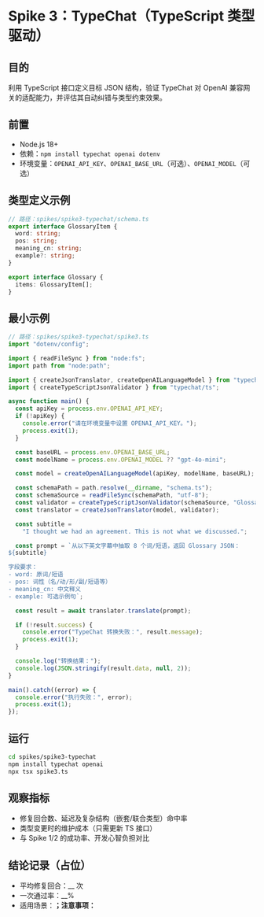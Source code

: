 # Spike 3：TypeChat（TypeScript 类型驱动）

## 目的
利用 TypeScript 接口定义目标 JSON 结构，验证 TypeChat 对 OpenAI 兼容网关的适配能力，并评估其自动纠错与类型约束效果。

## 前置
- Node.js 18+
- 依赖：`npm install typechat openai dotenv`
- 环境变量：`OPENAI_API_KEY`、`OPENAI_BASE_URL`（可选）、`OPENAI_MODEL`（可选）

## 类型定义示例
```ts
// 路径：spikes/spike3-typechat/schema.ts
export interface GlossaryItem {
  word: string;
  pos: string;
  meaning_cn: string;
  example?: string;
}

export interface Glossary {
  items: GlossaryItem[];
}
```

## 最小示例
```ts
// 路径：spikes/spike3-typechat/spike3.ts
import "dotenv/config";

import { readFileSync } from "node:fs";
import path from "node:path";

import { createJsonTranslator, createOpenAILanguageModel } from "typechat";
import { createTypeScriptJsonValidator } from "typechat/ts";

async function main() {
  const apiKey = process.env.OPENAI_API_KEY;
  if (!apiKey) {
    console.error("请在环境变量中设置 OPENAI_API_KEY。");
    process.exit(1);
  }

  const baseURL = process.env.OPENAI_BASE_URL;
  const modelName = process.env.OPENAI_MODEL ?? "gpt-4o-mini";

  const model = createOpenAILanguageModel(apiKey, modelName, baseURL);

  const schemaPath = path.resolve(__dirname, "schema.ts");
  const schemaSource = readFileSync(schemaPath, "utf-8");
  const validator = createTypeScriptJsonValidator(schemaSource, "Glossary");
  const translator = createJsonTranslator(model, validator);

  const subtitle =
    "I thought we had an agreement. This is not what we discussed.";

  const prompt = `从以下英文字幕中抽取 8 个词/短语，返回 Glossary JSON：
${subtitle}

字段要求：
- word: 原词/短语
- pos: 词性（名/动/形/副/短语等）
- meaning_cn: 中文释义
- example: 可选示例句`;

  const result = await translator.translate(prompt);

  if (!result.success) {
    console.error("TypeChat 转换失败：", result.message);
    process.exit(1);
  }

  console.log("转换结果：");
  console.log(JSON.stringify(result.data, null, 2));
}

main().catch((error) => {
  console.error("执行失败：", error);
  process.exit(1);
});
```

## 运行
```bash
cd spikes/spike3-typechat
npm install typechat openai
npx tsx spike3.ts
```

## 观察指标
- 修复回合数、延迟及复杂结构（嵌套/联合类型）命中率
- 类型变更时的维护成本（只需更新 TS 接口）
- 与 Spike 1/2 的成功率、开发心智负担对比

## 结论记录（占位）
- 平均修复回合：__ 次
- 一次通过率：__%
- 适用场景：____；注意事项：____
